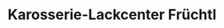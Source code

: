 ---
title: "Karosserie-Lackcenter Früchtl"
url: /pfatter/karosserie-lackcenter-fruechtl/
shop: Autowerkstatt
---